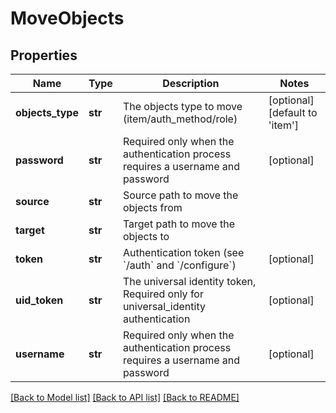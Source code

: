 # MoveObjects

## Properties
Name | Type | Description | Notes
------------ | ------------- | ------------- | -------------
**objects_type** | **str** | The objects type to move (item/auth_method/role) | [optional] [default to 'item']
**password** | **str** | Required only when the authentication process requires a username and password | [optional] 
**source** | **str** | Source path to move the objects from | 
**target** | **str** | Target path to move the objects to | 
**token** | **str** | Authentication token (see &#x60;/auth&#x60; and &#x60;/configure&#x60;) | [optional] 
**uid_token** | **str** | The universal identity token, Required only for universal_identity authentication | [optional] 
**username** | **str** | Required only when the authentication process requires a username and password | [optional] 

[[Back to Model list]](../README.md#documentation-for-models) [[Back to API list]](../README.md#documentation-for-api-endpoints) [[Back to README]](../README.md)


